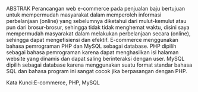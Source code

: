 ABSTRAK
	Perancangan web e-commerce pada penjualan baju bertujuan untuk mempermudah masyarakat dalam memperoleh informasi perbelanjaan (online) yang sebelumnya diketahui dari mulut-kemulut atau pun dari brosur-brosur, sehingga tidak tidak menghemat waktu, disini saya mempermudah masyarakat dalam melakukan perbelanjaan secara (online), sehingga dapat mengefisiensi dan efektif.
E-commerce menggunakan bahasa pemrograman PHP dan MySQL sebagai database. PHP dipilih sebagai bahasa pemrograman karena dapat menghasilkan isi halaman website yang dinamis dan dapat saling berinteraksi dengan user. MySQL  dipilih  sebagai  database  karena  menggunakan  suatu  format  standar bahasa SQL dan bahasa program ini sangat cocok jika berpasangan dengan PHP.

Kata Kunci:E-commerce, PHP, MySQL
















